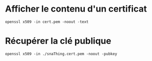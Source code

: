 # Afficher le contenu d'un certificat 
`openssl x509 -in cert.pem -noout -text`
# Récupérer la clé publique 
`openssl x509 -in ./snaThing.cert.pem -noout -pubkey`
